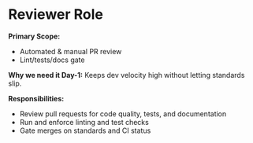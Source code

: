 # Reviewer Role

**Primary Scope:**
- Automated & manual PR review
- Lint/tests/docs gate

**Why we need it Day-1:**
Keeps dev velocity high without letting standards slip.

**Responsibilities:**
- Review pull requests for code quality, tests, and documentation
- Run and enforce linting and test checks
- Gate merges on standards and CI status 
